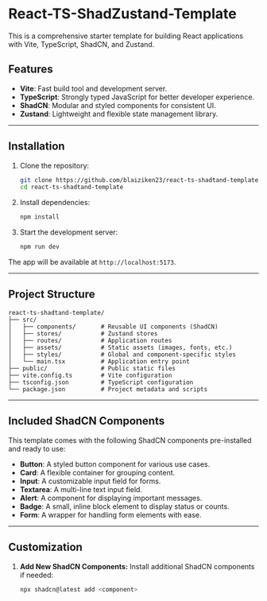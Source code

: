 # React-TS-ShadZustand-Template

This is a comprehensive starter template for building React applications with Vite, TypeScript, ShadCN, and Zustand.

## Features

- **Vite**: Fast build tool and development server.
- **TypeScript**: Strongly typed JavaScript for better developer experience.
- **ShadCN**: Modular and styled components for consistent UI.
- **Zustand**: Lightweight and flexible state management library.

---

## Installation

1. Clone the repository:
   ```bash
   git clone https://github.com/blaiziken23/react-ts-shadtand-template.git
   cd react-ts-shadtand-template
   ```

2. Install dependencies:
   ```bash
   npm install
   ```

3. Start the development server:
   ```bash
   npm run dev
   ```

The app will be available at `http://localhost:5173`.

---

## Project Structure

```
react-ts-shadtand-template/
├── src/
│   ├── components/       # Reusable UI components (ShadCN)
│   ├── stores/           # Zustand stores
│   ├── routes/           # Application routes
│   ├── assets/           # Static assets (images, fonts, etc.)
│   ├── styles/           # Global and component-specific styles
│   └── main.tsx          # Application entry point
├── public/               # Public static files
├── vite.config.ts        # Vite configuration
├── tsconfig.json         # TypeScript configuration
└── package.json          # Project metadata and scripts
```

---

## Included ShadCN Components

This template comes with the following ShadCN components pre-installed and ready to use:

- **Button**: A styled button component for various use cases.
- **Card**: A flexible container for grouping content.
- **Input**: A customizable input field for forms.
- **Textarea**: A multi-line text input field.
- **Alert**: A component for displaying important messages.
- **Badge**: A small, inline block element to display status or counts.
- **Form**: A wrapper for handling form elements with ease.

---

## Customization

1. **Add New ShadCN Components:**
   Install additional ShadCN components if needed:
   ```bash
   npx shadcn@latest add <component>
   ```